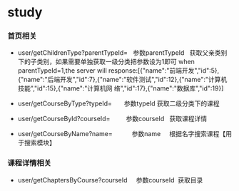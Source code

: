 # study #

### 首页相关 ###
* user/getChildrenType?parentTypeId=   参数parentTypeId   获取父亲类别下的子类别，如果需要单独获取一级分类把参数设为1即可
when parentTypeId=1,the server will response:[{"name":"前端开发","id":5},{"name":"后端开发","id":7},{"name":"软件测试","id":12},{"name":"计算机技能","id":15},{"name":"计算机网 络","id":17},{"name":"数据库","id":19}]

* user/getCourseByType?typeId=         参数typeId   获取二级分类下的课程

* user/getCourseById?courseId=         参数courseId   获取课程详情

* user/getCourseByName?name=           参数name     根据名字搜索课程【用于搜索模块】


### 课程详情相关 ###
* user/getChaptersByCourse?courseId     参数courseId  获取目录
